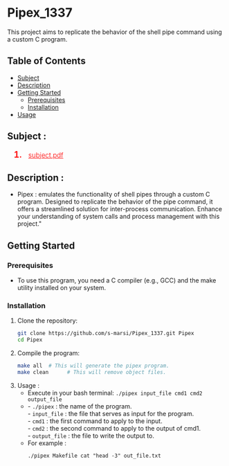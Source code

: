 # Pipex_1337 
This project aims to replicate the behavior of the shell pipe command using a custom C program. 

## Table of Contents
- [Subject](#subject)
- [Description](#description)
- [Getting Started](#getting-started)
  - [Prerequisites](#prerequisites)
  - [Installation](#installation)
- [Usage](#usage)

## Subject :
<ol style="margin-left: 15px;">
  <li style="font-size: 20px; font-weight: 600; color: red;">
     <a href="https://cdn.intra.42.fr/pdf/pdf/118145/en.subject.pdf" target="_blank" style="color: red; font-size: 15.5px; font-weight: 300; margin-left: 10px;"> subject.pdf </a>
  </li>
</ol>

## Description :
- Pipex : emulates the functionality of shell pipes through a custom C program. Designed to replicate the behavior of the pipe command, it offers a streamlined solution for inter-process communication. Enhance your understanding of system calls and process management with this project."

  
## Getting Started
### Prerequisites
- To use this program, you need a C compiler (e.g., GCC) and the make utility installed on your system.

### Installation
1. Clone the repository:
    ```bash
    git clone https://github.com/s-marsi/Pipex_1337.git Pipex
    cd Pipex
    ```
2. Compile the program:
    ```bash
    make all  # This will generate the pipex program.
    make clean      # This will remove object files.
    ```
3. Usage :
    <ul>
      <li>Execute in your bash terminal: <code>./pipex input_file cmd1 cmd2 output_file</code></li>
      <li> 
        - <code>./pipex</code> : the name of the program. <br>
        - <code>input_file</code> : the file that serves as input for the program. <br>
        - <code>cmd1</code> : the first command to apply to the input. <br>
        - <code>cmd2</code> : the second command to apply to the output of cmd1. <br>
        - <code>output_file</code> : the file to write the output to. <br>
      </li>
      <li> For example : <br>
        <pre><code>./pipex Makefile cat "head -3" out_file.txt</code></pre>
      </li>
    </ul>

